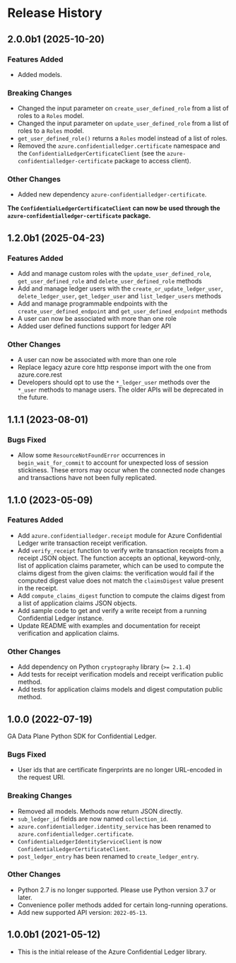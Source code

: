 # Release History

## 2.0.0b1 (2025-10-20)

### Features Added

- Added models.

### Breaking Changes

- Changed the input parameter on `create_user_defined_role` from a list of roles to a `Roles` model.
- Changed the input parameter on `update_user_defined_role` from a list of roles to a `Roles` model.
- `get_user_defined_role()` returns a `Roles` model instead of a list of roles.
- Removed the `azure.confidentialledger.certificate` namespace and the `ConfidentialLedgerCertificateClient` (see the `azure-confidentialledger-certificate` package to access client).

### Other Changes

- Added new dependency `azure-confidentialledger-certificate`.

**The `ConfidentialLedgerCertificateClient` can now be used through the `azure-confidentialledger-certificate` package.**

## 1.2.0b1 (2025-04-23)

### Features Added

- Add and manage custom roles with the `update_user_defined_role`, `get_user_defined_role` and `delete_user_defined_role` methods
- Add and manage ledger users with the `create_or_update_ledger_user`, `delete_ledger_user`, `get_ledger_user` and `list_ledger_users` methods
- Add and manage programmable endpoints with the `create_user_defined_endpoint` and `get_user_defined_endpoint` methods
- A user can now be associated with more than one role
- Added user defined functions support for ledger API

### Other Changes

- A user can now be associated with more than one role
- Replace legacy azure core http response import with the one from azure.core.rest
- Developers should opt to use the `*_ledger_user` methods over the `*_user` methods to manage users. The older APIs will be deprecated in the future.

## 1.1.1 (2023-08-01)

### Bugs Fixed

- Allow some `ResourceNotFoundError` occurrences in `begin_wait_for_commit` to account for unexpected loss of session stickiness. These errors may occur when the connected node changes and transactions have not been fully replicated.

## 1.1.0 (2023-05-09)

### Features Added

- Add `azure.confidentialledger.receipt` module for Azure Confidential Ledger write transaction receipt verification.
- Add `verify_receipt` function to verify write transaction receipts from a receipt JSON object. The function accepts an optional, keyword-only, list of application claims parameter, which can be used to compute the claims digest from the given claims: the verification would fail if the computed digest value does not match the `claimsDigest` value present in the receipt.
- Add `compute_claims_digest` function to compute the claims digest from a list of application claims JSON objects.
- Add sample code to get and verify a write receipt from a running Confidential Ledger instance.
- Update README with examples and documentation for receipt verification and application claims.

### Other Changes

- Add dependency on Python `cryptography` library (`>= 2.1.4`)
- Add tests for receipt verification models and receipt verification public method.
- Add tests for application claims models and digest computation public method.

## 1.0.0 (2022-07-19)

GA Data Plane Python SDK for Confidential Ledger.

### Bugs Fixed

- User ids that are certificate fingerprints are no longer URL-encoded in the request URI.

### Breaking Changes

- Removed all models. Methods now return JSON directly.
- `sub_ledger_id` fields are now named `collection_id`.
- `azure.confidentialledger.identity_service` has been renamed to `azure.confidentialledger.certificate`.
- `ConfidentialLedgerIdentityServiceClient` is now `ConfidentialLedgerCertificateClient`.
- `post_ledger_entry` has been renamed to `create_ledger_entry`.

### Other Changes

- Python 2.7 is no longer supported. Please use Python version 3.7 or later.
- Convenience poller methods added for certain long-running operations.
- Add new supported API version: `2022-05-13`.

## 1.0.0b1 (2021-05-12)

- This is the initial release of the Azure Confidential Ledger library.
